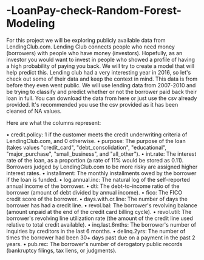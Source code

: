 # -LoanPay-check-Random-Forest-Modeling

For this project we will be exploring publicly available data from LendingClub.com. Lending Club connects people who need money (borrowers) 
with people who have money (investors). Hopefully, as an investor you would want to invest in people who showed a profile of having a high probability of
paying you back. We will try to create a model that will help predict this.
Lending club had a very interesting year in 2016, so let's check out some of their data and keep the context in mind. This data is from before they even went public.
We will use lending data from 2007-2010 and be trying to classify and predict whether or not the borrower paid back their loan in full. You can download the data
from here or just use the csv already provided. It's recommended you use the csv provided as it has been cleaned of NA values.


Here are what the columns represent:


•	credit.policy: 1 if the customer meets the credit underwriting criteria of LendingClub.com, and 0 otherwise.
•	purpose: The purpose of the loan (takes values "credit_card", "debt_consolidation", "educational", "major_purchase", "small_business", and "all_other").
•	int.rate: The interest rate of the loan, as a proportion (a rate of 11% would be stored as 0.11). Borrowers judged by LendingClub.com to be more 
  risky are assigned higher interest rates.
•	installment: The monthly installments owed by the borrower if the loan is funded.
•	log.annual.inc: The natural log of the self-reported annual income of the borrower.
•	dti: The debt-to-income ratio of the borrower (amount of debt divided by annual income).
•	fico: The FICO credit score of the borrower.
•	days.with.cr.line: The number of days the borrower has had a credit line.
•	revol.bal: The borrower's revolving balance (amount unpaid at the end of the credit card billing cycle).
•	revol.util: The borrower's revolving line utilization rate (the amount of the credit line used relative to total credit available).
•	inq.last.6mths: The borrower's number of inquiries by creditors in the last 6 months.
•	delinq.2yrs: The number of times the borrower had been 30+ days past due on a payment in the past 2 years.
•	pub.rec: The borrower's number of derogatory public records (bankruptcy filings, tax liens, or judgments).

